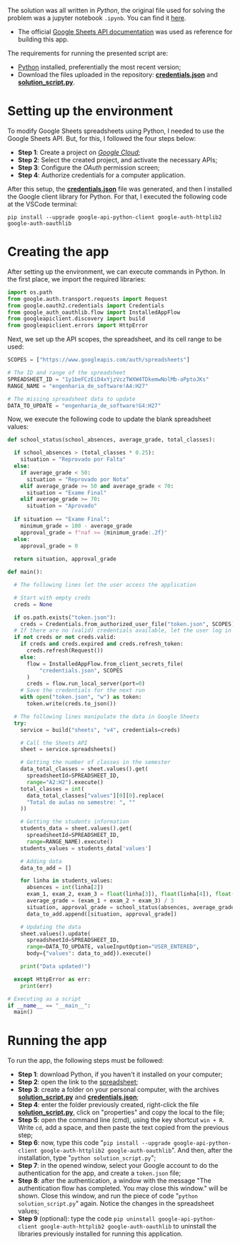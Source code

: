 The solution was all written in *Python*, the original file used for solving the problem was a jupyter notebook `.ipynb`. You can find it <a href="https://github.com/Bruno-Gallani/case_trust.rocks/blob/main/Case%20-%20TrustRocks.ipynb">here</a>.
- The official <a href="https://developers.google.com/sheets/api/quickstart/python">Google Sheets API documentation</a> was used as reference for building this app.

The requirements for running the presented script are:
- <a href="https://www.python.org/downloads/">Python</a> installed, preferentially the most recent version;
- Download the files uploaded in the repository: <a href="https://github.com/Bruno-Gallani/case_trust.rocks/blob/main/credentials.json">**credentials.json**</a> and <a href="https://github.com/Bruno-Gallani/case_trust.rocks/blob/main/solution_script.py">**solution_script.py**</a>.

# Setting up the environment

To modify Google Sheets spreadsheets using Python, I needed to use the Google Sheets API. But, for this, I followed the four steps below:

- **Step 1**: Create a project on <a href="https://console.cloud.google.com/">*Google Cloud*</a>;
- **Step 2**: Select the created project, and activate the necessary APIs;
- **Step 3**: Configure the *OAuth* permission screen;
- **Step 4**: Authorize credentials for a computer application.

After this setup, the <a href="https://github.com/Bruno-Gallani/case_trust.rocks/blob/main/credentials.json">**credentials.json**</a> file was generated, and then I installed the Google client library for Python. For that, I executed the following code at the VSCode terminal:
```
pip install --upgrade google-api-python-client google-auth-httplib2 google-auth-oauthlib
```

# Creating the app
After setting up the environment, we can execute commands in Python. In the first place, we import the required libraries:
```python
import os.path
from google.auth.transport.requests import Request
from google.oauth2.credentials import Credentials
from google_auth_oauthlib.flow import InstalledAppFlow
from googleapiclient.discovery import build
from googleapiclient.errors import HttpError
```

Next, we set up the API scopes, the spreadsheet, and its cell range to be used:
```python
SCOPES = ["https://www.googleapis.com/auth/spreadsheets"]

# The ID and range of the spreadsheet
SPREADSHEET_ID = "1y1beFCzEiD4xYjzVczTWXW4TDkemwNolMb-aPptoJKs"
RANGE_NAME = "engenharia_de_software!A4:H27"

# The missing spreadsheet data to update
DATA_TO_UPDATE = "engenharia_de_software!G4:H27"
```

Now, we execute the following code to update the blank spreadsheet values:
```python
def school_status(school_absences, average_grade, total_classes):

  if school_absences > (total_classes * 0.25):
    situation = "Reprovado por Falta"
  else:
    if average_grade < 50:
      situation = "Reprovado por Nota"
    elif average_grade >= 50 and average_grade < 70:
      situation = "Exame Final"
    elif average_grade >= 70:
      situation = "Aprovado"
    
  if situation == "Exame Final":
    minimum_grade = 100 - average_grade
    approval_grade = f"naf >= {minimum_grade:.2f}"
  else:
    approval_grade = 0
  
  return situation, approval_grade

def main():

  # The following lines let the user access the application

  # Start with empty creds
  creds = None

  if os.path.exists("token.json"):
    creds = Credentials.from_authorized_user_file("token.json", SCOPES)
  # If there are no (valid) credentials available, let the user log in
  if not creds or not creds.valid:
    if creds and creds.expired and creds.refresh_token:
      creds.refresh(Request())
    else:
      flow = InstalledAppFlow.from_client_secrets_file(
          "credentials.json", SCOPES
      )
      creds = flow.run_local_server(port=0)
    # Save the credentials for the next run
    with open("token.json", "w") as token:
      token.write(creds.to_json())

  # The following lines manipulate the data in Google Sheets
  try:
    service = build("sheets", "v4", credentials=creds)

    # Call the Sheets API
    sheet = service.spreadsheets()

    # Getting the number of classes in the semester
    data_total_classes = sheet.values().get(
      spreadsheetId=SPREADSHEET_ID,
      range="A2:H2").execute()
    total_classes = int(
      data_total_classes["values"][0][0].replace(
      "Total de aulas no semestre: ", ""
    ))

    # Getting the students information
    students_data = sheet.values().get(
      spreadsheetId=SPREADSHEET_ID,
      range=RANGE_NAME).execute()
    students_values = students_data['values']

    # Adding data
    data_to_add = []

    for linha in students_values:
      absences = int(linha[2])
      exam_1, exam_2, exam_3 = float(linha[3]), float(linha[4]), float(linha[5])
      average_grade = (exam_1 + exam_2 + exam_3) / 3
      situation, approval_grade = school_status(absences, average_grade, total_classes)
      data_to_add.append([situation, approval_grade])

    # Updating the data
    sheet.values().update(
      spreadsheetId=SPREADSHEET_ID,
      range=DATA_TO_UPDATE, valueInputOption="USER_ENTERED",
      body={"values": data_to_add}).execute()

    print("Data updated!")

  except HttpError as err:
    print(err)

# Executing as a script
if __name__ == "__main__":
  main()
```

# Running the app

To run the app, the following steps must be followed:
- **Step 1**: download Python, if you haven't it installed on your computer;
- **Step 2**: open the link to the <a href="https://docs.google.com/spreadsheets/d/1y1beFCzEiD4xYjzVczTWXW4TDkemwNolMb-aPptoJKs/edit#gid=0">spreadsheet</a>;
- **Step 3**: create a folder on your personal computer, with the archives <a href="https://github.com/Bruno-Gallani/case_trust.rocks/blob/main/solution_script.py">**solution_script.py**</a> and <a href="https://github.com/Bruno-Gallani/case_trust.rocks/blob/main/credentials.json">**credentials.json**</a>;
- **Step 4**: enter the folder previously created, right-click the file <a href="https://github.com/Bruno-Gallani/case_trust.rocks/blob/main/solution_script.py">**solution_script.py**</a>, click on "properties" and copy the local to the file;
- **Step 5**: open the command line (cmd), using the key shortcut `win + R`. Write `cd`, add a space, and then paste the text copied from the previous step;
- **Step 6**: now, type this code "`pip install --upgrade google-api-python-client google-auth-httplib2 google-auth-oauthlib`". And then, after the installation, type "`python solution_script.py`";
- **Step 7**: in the opened window, select your Google account to do the authentication for the app, and create a `token.json` file;
- **Step 8**: after the authentication, a window with the message "The authentication flow has completed. You may close this window." will be shown. Close this window, and run the piece of code "`python solution_script.py`" again. Notice the changes in the spreadsheet values;
- **Step 9** (optional): type the code `pip uninstall google-api-python-client google-auth-httplib2 google-auth-oauthlib` to uninstall the libraries previously installed for running this application.

